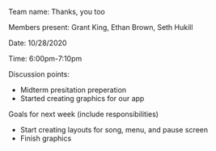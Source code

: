 Team name: Thanks, you too

Members present: Grant King, Ethan Brown, Seth Hukill

Date: 10/28/2020

Time: 6:00pm-7:10pm

Discussion points: 

 * Midterm presitation preperation
 * Started creating graphics for our app

Goals for next week (include responsibilities)

 * Start creating layouts for song, menu, and pause screen
 * Finish graphics
